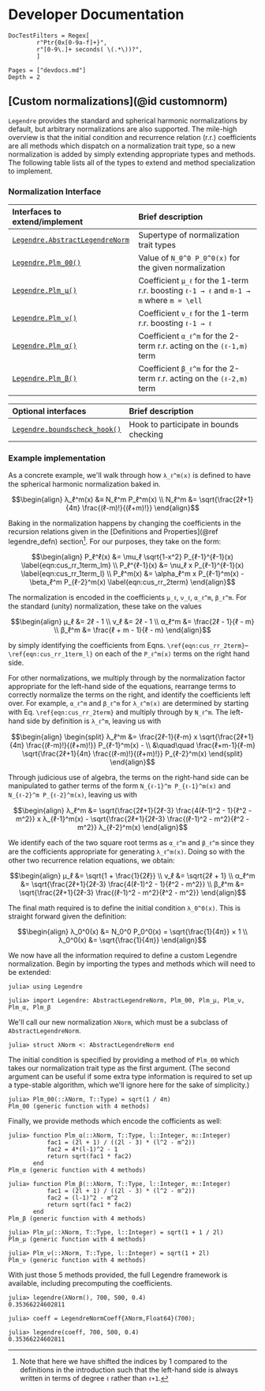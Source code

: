 # Developer Documentation

```@meta
DocTestFilters = Regex[
        r"Ptr{0x[0-9a-f]+}",
        r"[0-9\.]+ seconds( \(.*\))?",
        ]
```

```@contents
Pages = ["devdocs.md"]
Depth = 2
```

## [Custom normalizations](@id customnorm)
`Legendre` provides the standard and spherical harmonic normalizations by default, but
arbitrary normalizations are also supported.
The mile-high overview is that the initial condition and recurrence relation (r.r.)
coefficients are all methods which dispatch on a normalization trait type, so a new
normalization is added by simply extending appropriate types and methods.
The following table lists all of the types to extend and method specialization to
implement.

### Normalization Interface

| Interfaces to extend/implement          | Brief description                                                                               |
|:--------------------------------------- |:----------------------------------------------------------------------------------------------- |
| [`Legendre.AbstractLegendreNorm`](@ref) | Supertype of normalization trait types                                                          |
| [`Legendre.Plm_00()`](@ref)             | Value of ``N_0^0 P_0^0(x)`` for the given normalization                                         |
| [`Legendre.Plm_μ()`](@ref)              | Coefficient ``μ_ℓ`` for the 1-term r.r. boosting ``ℓ-1 → ℓ`` and ``m-1 → m`` where ``m = \ell`` |
| [`Legendre.Plm_ν()`](@ref)              | Coefficient ``ν_ℓ`` for the 1-term r.r. boosting ``ℓ-1 → ℓ``                                    |
| [`Legendre.Plm_α()`](@ref)              | Coefficient ``α_ℓ^m`` for the 2-term r.r. acting on the ``(ℓ-1,m)`` term                          |
| [`Legendre.Plm_β()`](@ref)              | Coefficient ``β_ℓ^m`` for the 2-term r.r. acting on the ``(ℓ-2,m)`` term                        |

| Optional interfaces                 | Brief description                      |
|:----------------------------------- |:-------------------------------------- |
| [`Legendre.boundscheck_hook()`](@ref) | Hook to participate in bounds checking |


### Example implementation

As a concrete example, we'll walk through how ``λ_ℓ^m(x)`` is defined to have the
spherical harmonic normalization baked in.

```math
\begin{align}
    λ_ℓ^m(x) &≡ N_ℓ^m P_ℓ^m(x)
    \\
    N_ℓ^m &= \sqrt{\frac{2ℓ+1}{4π} \frac{(ℓ-m)!}{(ℓ+m)!}}
\end{align}
```

[^1]:
    Note that here we have shifted the indices by 1 compared to the definitions
    in the introduction such that the left-hand side is always written in terms
    of degree ``ℓ`` rather than ``ℓ+1``.

Baking in the normalization happens by changing the coefficients in the recursion
relations given in the [Definitions and Properties](@ref legendre_defn) section[^1].
For our purposes, they take on the form:
```math
\begin{align}
    P_ℓ^ℓ(x) &= \mu_ℓ \sqrt{1-x^2} P_{ℓ-1}^{ℓ-1}(x)
        \label{eqn:cus_rr_1term_lm}
    \\
    P_ℓ^{ℓ-1}(x) &= \nu_ℓ x P_{ℓ-1}^{ℓ-1}(x)
        \label{eqn:cus_rr_1term_l}
    \\
    P_ℓ^m(x) &= \alpha_ℓ^m x P_{ℓ-1}^m(x)
        - \beta_ℓ^m P_{ℓ-2}^m(x)
        \label{eqn:cus_rr_2term}
\end{align}
```
The normalization is encoded in the coefficients ``μ_ℓ``, ``ν_ℓ``, ``α_ℓ^m``,
``β_ℓ^m``.
For the standard (unity) normalization, these take on the values
```math
\begin{align}
    μ_ℓ &= 2ℓ - 1 \\
    ν_ℓ &= 2ℓ - 1 \\
    α_ℓ^m &= \frac{2ℓ - 1}{ℓ - m} \\
    β_ℓ^m &= \frac{ℓ + m - 1}{ℓ - m}
\end{align}
```
by simply identifying the coefficients from Eqns.
``\ref{eqn:cus_rr_2term}``–``\ref{eqn:cus_rr_1term_l}`` on each of the ``P_ℓ^m(x)`` terms
on the right hand side.

For other normalizations, we multiply through by the normalization factor
appropriate for the left-hand side of the equations, rearrange terms to
correctly normalize the terms on the right, and identify the coefficients left
over.
For example, ``α_ℓ^m`` and ``β_ℓ^m`` for ``λ_ℓ^m(x)`` are determined by starting with
Eq. ``\ref{eqn:cus_rr_2term}`` and multiply through by ``N_ℓ^m``.
The left-hand side by definition is ``λ_ℓ^m``, leaving us with
```math
\begin{align}
    \begin{split}
        λ_ℓ^m &= \frac{2ℓ-1}{ℓ-m} x
            \sqrt{\frac{2ℓ+1}{4π} \frac{(ℓ-m)!}{(ℓ+m)!}} P_{ℓ-1}^m(x) -
            \\
            &\quad\quad \frac{ℓ+m-1}{ℓ-m} \sqrt{\frac{2ℓ+1}{4π}
            \frac{(ℓ-m)!}{(ℓ+m)!}} P_{ℓ-2}^m(x)
    \end{split}
\end{align}
```
Through judicious use of algebra, the terms on the right-hand side can be manipulated
to gather terms of the form ``N_{ℓ-1}^m P_{ℓ-1}^m(x)`` and
``N_{ℓ-2}^m P_{ℓ-2}^m(x)``, leaving us with
```math
\begin{align}
    λ_ℓ^m &= \sqrt{\frac{2ℓ+1}{2ℓ-3} \frac{4(ℓ-1)^2 - 1}{ℓ^2 - m^2}} x
        λ_{ℓ-1}^m(x) -
        \sqrt{\frac{2ℓ+1}{2ℓ-3} \frac{(ℓ-1)^2 - m^2}{ℓ^2 - m^2}}
        λ_{ℓ-2}^m(x)
\end{align}
```
We identify each of the two square root terms as ``α_ℓ^m`` and ``β_ℓ^m`` since
they are the cofficients appropriate for generating ``λ_ℓ^m(x)``.
Doing so with the other two recurrence relation equations, we obtain:
```math
\begin{align}
    μ_ℓ &= \sqrt{1 + \frac{1}{2ℓ}} \\
    ν_ℓ &= \sqrt{2ℓ + 1} \\
    α_ℓ^m &= \sqrt{\frac{2ℓ+1}{2ℓ-3} \frac{4(ℓ-1)^2 - 1}{ℓ^2 - m^2}} \\
    β_ℓ^m &= \sqrt{\frac{2ℓ+1}{2ℓ-3} \frac{(ℓ-1)^2 - m^2}{ℓ^2 - m^2}}
\end{align}
```
The final math required is to define the initial condition ``λ_0^0(x)``.
This is straight forward given the definition:
```math
\begin{align}
    λ_0^0(x) &= N_0^0 P_0^0(x) = \sqrt{\frac{1}{4π}} × 1 \\
    λ_0^0(x) &= \sqrt{\frac{1}{4π}}
\end{align}
```

We now have all the information required to define a custom Legendre normalization.
Begin by importing the types and methods which will need to be extended:
```jldoctest λNorm
julia> using Legendre

julia> import Legendre: AbstractLegendreNorm, Plm_00, Plm_μ, Plm_ν, Plm_α, Plm_β
```
We'll call our new normalization `λNorm`, which must be a subclass of
`AbstractLegendreNorm`.
```jldoctest λNorm
julia> struct λNorm <: AbstractLegendreNorm end
```
The initial condition is specified by providing a method of `Plm_00` which takes our
normalization trait type as the first argument.
(The second argument can be useful if some extra type information is required to set
up a type-stable algorithm, which we'll ignore here for the sake of simplicity.)
```jldoctest λNorm
julia> Plm_00(::λNorm, T::Type) = sqrt(1 / 4π)
Plm_00 (generic function with 4 methods)
```
Finally, we provide methods which encode the cofficients as well:
```jldoctest λNorm
julia> function Plm_α(::λNorm, T::Type, l::Integer, m::Integer)
           fac1 = (2l + 1) / ((2l - 3) * (l^2 - m^2))
           fac2 = 4*(l-1)^2 - 1
           return sqrt(fac1 * fac2)
       end
Plm_α (generic function with 4 methods)

julia> function Plm_β(::λNorm, T::Type, l::Integer, m::Integer)
           fac1 = (2l + 1) / ((2l - 3) * (l^2 - m^2))
           fac2 = (l-1)^2 - m^2
           return sqrt(fac1 * fac2)
       end
Plm_β (generic function with 4 methods)

julia> Plm_μ(::λNorm, T::Type, l::Integer) = sqrt(1 + 1 / 2l)
Plm_μ (generic function with 4 methods)

julia> Plm_ν(::λNorm, T::Type, l::Integer) = sqrt(1 + 2l)
Plm_ν (generic function with 4 methods)
```

With just those 5 methods provided, the full Legendre framework is available,
including precomputing the coefficients.
```jldoctest λNorm
julia> legendre(λNorm(), 700, 500, 0.4)
0.35366224602811

julia> coeff = LegendreNormCoeff{λNorm,Float64}(700);

julia> legendre(coeff, 700, 500, 0.4)
0.35366224602811
```
